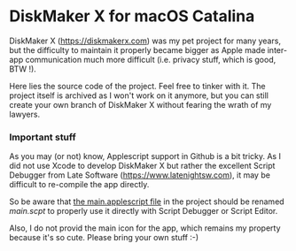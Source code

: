 # DiskMaker X for macOS Catalina

DiskMaker X (https://diskmakerx.com) was my pet project for many years, but the difficulty to maintain it properly became bigger as Apple made inter-app communication much more difficult (i.e. privacy stuff, which is good, BTW !).

Here lies the source code of the project. Feel free to tinker with it. The project itself is archived as I won't work on it anymore, but you can still create your own branch of DiskMaker X without fearing the wrath of my lawyers.

### Important stuff

As you may (or not) know, Applescript support in Github is a bit tricky. As I did not use Xcode to develop DiskMaker X but rather the excellent Script Debugger from Late Software (https://www.latenightsw.com), it may be difficult to re-compile the app directly. 

So be aware that [the main.applescript file](https://github.com/guillaumegete/diskmakerx/blob/main/Scripts/main.applescript) in the project should be renamed _main.scpt_ to properly use it directly with Script Debugger or Script Editor. 

Also, I do not provid the main icon for the app, which remains my property because it's so cute. Please bring your own stuff :-)
